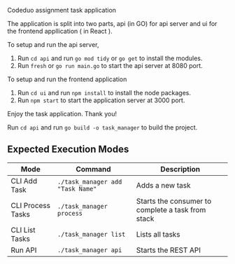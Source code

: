 Codeduo assignment task application

The application is split into two parts, api (in GO) for api server and ui for the frontend appllication ( in React ).

To setup and run the api server,

1. Run `cd api` and run `go mod tidy` or `go get` to install the modules.
2. Run `fresh` or `go run main.go` to start the api server at 8080 port.

To setup and run the frontend application

1. Run `cd ui` and run `npm install` to install the node packages.
2. Run `npm start` to start the application server at 3000 port.

Enjoy the task application.
Thank you!

Run `cd api` and run `go build -o task_manager` to build the project.

## Expected Execution Modes

| Mode              | Command                          | Description                                       |
| ----------------- | -------------------------------- | ------------------------------------------------- |
| CLI Add Task      | `./task_manager add "Task Name"` | Adds a new task                                   |
| CLI Process Tasks | `./task_manager process`         | Starts the consumer to complete a task from stack |
| CLI List Tasks    | `./task_manager list`            | Lists all tasks                                   |
| Run API           | `./task_manager api`             | Starts the REST API                               |
